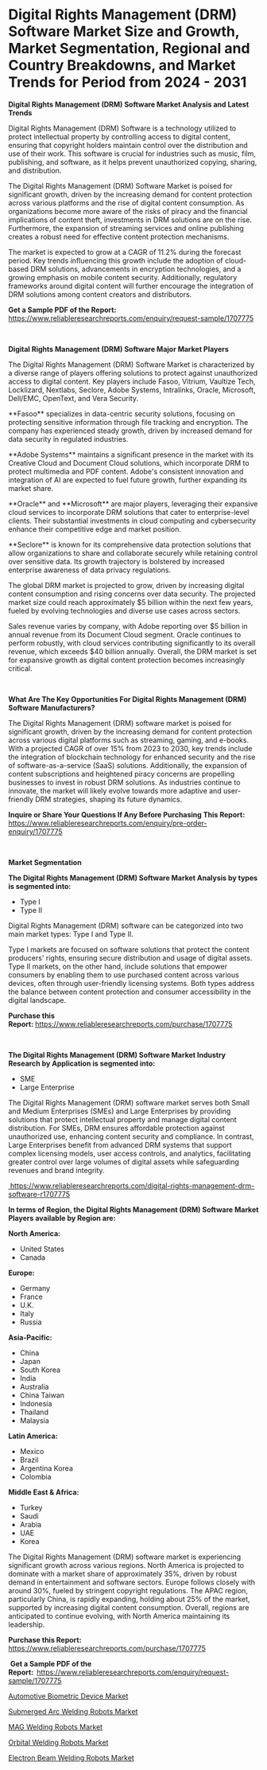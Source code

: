 <p><h1>Digital Rights Management (DRM) Software Market Size and Growth, Market Segmentation, Regional and Country Breakdowns, and Market Trends for Period from 2024 -  2031</h1></p><p><strong>Digital Rights Management (DRM) Software Market Analysis and Latest Trends</strong></p>
<p><p>Digital Rights Management (DRM) Software is a technology utilized to protect intellectual property by controlling access to digital content, ensuring that copyright holders maintain control over the distribution and use of their work. This software is crucial for industries such as music, film, publishing, and software, as it helps prevent unauthorized copying, sharing, and distribution.</p><p>The Digital Rights Management (DRM) Software Market is poised for significant growth, driven by the increasing demand for content protection across various platforms and the rise of digital content consumption. As organizations become more aware of the risks of piracy and the financial implications of content theft, investments in DRM solutions are on the rise. Furthermore, the expansion of streaming services and online publishing creates a robust need for effective content protection mechanisms.</p><p>The market is expected to grow at a CAGR of 11.2% during the forecast period. Key trends influencing this growth include the adoption of cloud-based DRM solutions, advancements in encryption technologies, and a growing emphasis on mobile content security. Additionally, regulatory frameworks around digital content will further encourage the integration of DRM solutions among content creators and distributors.</p></p>
<p><strong>Get a Sample PDF of the Report:&nbsp;</strong> <a href="https://www.reliableresearchreports.com/enquiry/request-sample/1707775?utm_campaign=1333&utm_medium=2&utm_source=Github&utm_content=ia&utm_term=13102024&utm_id=digital-rights-management-drm-software">https://www.reliableresearchreports.com/enquiry/request-sample/1707775</a></p>
<p>&nbsp;</p>
<p><strong>Digital Rights Management (DRM) Software Major Market Players</strong></p>
<p><p>The Digital Rights Management (DRM) Software Market is characterized by a diverse range of players offering solutions to protect against unauthorized access to digital content. Key players include Fasoo, Vitrium, Vaultize Tech, Locklizard, Nextlabs, Seclore, Adobe Systems, Intralinks, Oracle, Microsoft, Dell/EMC, OpenText, and Vera Security.</p><p>**Fasoo** specializes in data-centric security solutions, focusing on protecting sensitive information through file tracking and encryption. The company has experienced steady growth, driven by increased demand for data security in regulated industries.</p><p>**Adobe Systems** maintains a significant presence in the market with its Creative Cloud and Document Cloud solutions, which incorporate DRM to protect multimedia and PDF content. Adobe's consistent innovation and integration of AI are expected to fuel future growth, further expanding its market share.</p><p>**Oracle** and **Microsoft** are major players, leveraging their expansive cloud services to incorporate DRM solutions that cater to enterprise-level clients. Their substantial investments in cloud computing and cybersecurity enhance their competitive edge and market position. </p><p>**Seclore** is known for its comprehensive data protection solutions that allow organizations to share and collaborate securely while retaining control over sensitive data. Its growth trajectory is bolstered by increased enterprise awareness of data privacy regulations.</p><p>The global DRM market is projected to grow, driven by increasing digital content consumption and rising concerns over data security. The projected market size could reach approximately $5 billion within the next few years, fueled by evolving technologies and diverse use cases across sectors.</p><p>Sales revenue varies by company, with Adobe reporting over $5 billion in annual revenue from its Document Cloud segment. Oracle continues to perform robustly, with cloud services contributing significantly to its overall revenue, which exceeds $40 billion annually. Overall, the DRM market is set for expansive growth as digital content protection becomes increasingly critical.</p></p>
<p>&nbsp;</p>
<p><strong>What Are The Key Opportunities For Digital Rights Management (DRM) Software Manufacturers?</strong></p>
<p><p>The Digital Rights Management (DRM) software market is poised for significant growth, driven by the increasing demand for content protection across various digital platforms such as streaming, gaming, and e-books. With a projected CAGR of over 15% from 2023 to 2030, key trends include the integration of blockchain technology for enhanced security and the rise of software-as-a-service (SaaS) solutions. Additionally, the expansion of content subscriptions and heightened piracy concerns are propelling businesses to invest in robust DRM solutions. As industries continue to innovate, the market will likely evolve towards more adaptive and user-friendly DRM strategies, shaping its future dynamics.</p></p>
<p><strong>Inquire or Share Your Questions If Any Before Purchasing This Report:</strong> <a href="https://www.reliableresearchreports.com/enquiry/pre-order-enquiry/1707775?utm_campaign=1333&utm_medium=2&utm_source=Github&utm_content=ia&utm_term=13102024&utm_id=digital-rights-management-drm-software">https://www.reliableresearchreports.com/enquiry/pre-order-enquiry/1707775</a></p>
<p>&nbsp;</p>
<p><strong>Market Segmentation</strong></p>
<p><strong>The Digital Rights Management (DRM) Software Market Analysis by types is segmented into:</strong></p>
<p><ul><li>Type I</li><li>Type II</li></ul></p>
<p><p>Digital Rights Management (DRM) software can be categorized into two main market types: Type I and Type II. </p><p>Type I markets are focused on software solutions that protect the content producers' rights, ensuring secure distribution and usage of digital assets. Type II markets, on the other hand, include solutions that empower consumers by enabling them to use purchased content across various devices, often through user-friendly licensing systems. Both types address the balance between content protection and consumer accessibility in the digital landscape.</p></p>
<p><strong>Purchase this Report:&nbsp;</strong><a href="https://www.reliableresearchreports.com/purchase/1707775?utm_campaign=1333&utm_medium=2&utm_source=Github&utm_content=ia&utm_term=13102024&utm_id=digital-rights-management-drm-software">https://www.reliableresearchreports.com/purchase/1707775</a></p>
<p>&nbsp;</p>
<p><strong>The Digital Rights Management (DRM) Software Market Industry Research by Application is segmented into:</strong></p>
<p><ul><li>SME</li><li>Large Enterprise</li></ul></p>
<p><p>The Digital Rights Management (DRM) software market serves both Small and Medium Enterprises (SMEs) and Large Enterprises by providing solutions that protect intellectual property and manage digital content distribution. For SMEs, DRM ensures affordable protection against unauthorized use, enhancing content security and compliance. In contrast, Large Enterprises benefit from advanced DRM systems that support complex licensing models, user access controls, and analytics, facilitating greater control over large volumes of digital assets while safeguarding revenues and brand integrity.</p></p>
<p><a href="https://www.reliableresearchreports.com/digital-rights-management-drm-software-r1707775?utm_campaign=1333&utm_medium=2&utm_source=Github&utm_content=ia&utm_term=13102024&utm_id=digital-rights-management-drm-software">&nbsp;https://www.reliableresearchreports.com/digital-rights-management-drm-software-r1707775</a></p>
<p><strong>In terms of Region, the Digital Rights Management (DRM) Software Market Players available by Region are:</strong></p>
<p>
    <p> <strong> North America: </strong>
        <ul>
            <li>United States</li>
            <li>Canada</li>
        </ul>
        </p> 
    <p> <strong> Europe: </strong>
        <ul>
            <li>Germany</li>
            <li>France</li>
            <li>U.K.</li>
            <li>Italy</li>
            <li>Russia</li>
        </ul>
        </p> 
    <p> <strong> Asia-Pacific: </strong>
        <ul>
            <li>China</li>
            <li>Japan</li>
            <li>South Korea</li>
            <li>India</li>
            <li>Australia</li>
            <li>China Taiwan</li>
            <li>Indonesia</li>
            <li>Thailand</li>
            <li>Malaysia</li>
        </ul>
        </p> 
    <p> <strong> Latin America: </strong>
        <ul>
            <li>Mexico</li>
            <li>Brazil</li>
            <li>Argentina Korea</li>
            <li>Colombia</li>
        </ul>
        </p> 
    <p> <strong> Middle East & Africa: </strong>
        <ul>
            <li>Turkey</li>
            <li>Saudi</li>
            <li>Arabia</li>
            <li>UAE</li>
            <li>Korea</li>
        </ul>
    </p>
    </p>
<p><p>The Digital Rights Management (DRM) software market is experiencing significant growth across various regions. North America is projected to dominate with a market share of approximately 35%, driven by robust demand in entertainment and software sectors. Europe follows closely with around 30%, fueled by stringent copyright regulations. The APAC region, particularly China, is rapidly expanding, holding about 25% of the market, supported by increasing digital content consumption. Overall, regions are anticipated to continue evolving, with North America maintaining its leadership.</p></p>
<p><strong>Purchase this Report: </strong><a href="https://www.reliableresearchreports.com/purchase/1707775?utm_campaign=1333&utm_medium=2&utm_source=Github&utm_content=ia&utm_term=13102024&utm_id=digital-rights-management-drm-software">https://www.reliableresearchreports.com/purchase/1707775</a></p>
<p>&nbsp;<strong>Get a Sample PDF of the Report:&nbsp;&nbsp;</strong><a href="https://www.reliableresearchreports.com/enquiry/request-sample/1707775?utm_campaign=1333&utm_medium=2&utm_source=Github&utm_content=ia&utm_term=13102024&utm_id=digital-rights-management-drm-software">https://www.reliableresearchreports.com/enquiry/request-sample/1707775</a></p>
<p><strong></strong></p>
<p><p><a href="https://www.linkedin.com/pulse/global-automotive-biometric-device-market-projected-r2ixc?utm_campaign=1333&utm_medium=2&utm_source=Github&utm_content=ia&utm_term=13102024&utm_id=digital-rights-management-drm-software">Automotive Biometric Device Market</a></p><p><a href="https://www.linkedin.com/pulse/global-submerged-arc-welding-robots-market-size-trends-analysis-wlbuc?utm_campaign=1333&utm_medium=2&utm_source=Github&utm_content=ia&utm_term=13102024&utm_id=digital-rights-management-drm-software">Submerged Arc Welding Robots Market</a></p><p><a href="https://www.linkedin.com/pulse/mag-welding-robots-market-share-size-trends-industry-analysis-26kof?utm_campaign=1333&utm_medium=2&utm_source=Github&utm_content=ia&utm_term=13102024&utm_id=digital-rights-management-drm-software">MAG Welding Robots Market</a></p><p><a href="https://www.linkedin.com/pulse/global-orbital-welding-robots-market-opportunities-challenges2024-jb9zc?utm_campaign=1333&utm_medium=2&utm_source=Github&utm_content=ia&utm_term=13102024&utm_id=digital-rights-management-drm-software">Orbital Welding Robots Market</a></p><p><a href="https://www.linkedin.com/pulse/electron-beam-welding-robots-market-overview-global-qxxyc?utm_campaign=1333&utm_medium=2&utm_source=Github&utm_content=ia&utm_term=13102024&utm_id=digital-rights-management-drm-software">Electron Beam Welding Robots Market</a></p></p>